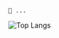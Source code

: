 <code>🌱 ...</code>

![Top Langs](https://github-readme-stats.vercel.app/api/top-langs/?username=herzliyaaa&theme=codeSTACKr&layout=compact&card_width=345&langs_count=10)
 
